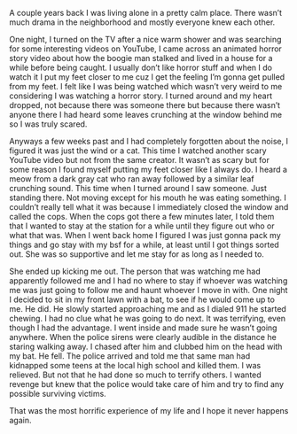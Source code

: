A couple years back I was living alone in a pretty calm place. There wasn’t much drama in the neighborhood and mostly everyone knew each other. 
       
One night, I turned on the TV after a nice warm shower and was searching for some interesting videos on YouTube, I came across an animated horror story video about how the boogie man stalked and lived in a house for a while before being caught. I usually don’t like horror stuff and when I do watch it I put my feet closer to me cuz I get the feeling I’m gonna get pulled from my feet. I felt like I was being watched which wasn’t very weird to me considering I was watching a horror story. I turned around and my heart dropped, not because there was someone there but because there wasn’t anyone there I had heard some leaves crunching at the window behind me so I was truly scared.

Anyways a few weeks past and I had completely forgotten about the noise, I figured it was just the wind or a cat. This time I watched another scary YouTube video but not from the same creator. It wasn’t as scary but for some reason I found myself putting my feet closer like I always do. I heard a meow from a dark gray cat who ran away followed by a similar leaf crunching sound. This time when I turned around I saw someone. Just standing there. Not moving except for his mouth he was eating something. I couldn’t really tell what it was because I immediately closed the window and called the cops. When the cops got there a few minutes later, I told them that I wanted to stay at the station for a while until they figure out who or what that was. When I went back home I figured I was just gonna pack my things and go stay with my bsf for a while, at least until I got things sorted out. She was so supportive and let me stay for as long as I needed to. 

She ended up kicking me out. The person that was watching me had apparently followed me and I had no where to stay if whoever was watching me was just going to follow me and haunt whoever I move in with. One night I decided to sit in my front lawn with a bat, to see if he would come up to me. He did. He slowly started approaching me and as I dialed 911 he started chewing. I had no clue what he was going to do next. It was terrifying, even though I had the advantage. I went inside and made sure he wasn’t going anywhere. When the police sirens were clearly audible in the distance he staring walking away. I chased after him and clubbed him on the head with my bat. He fell. The police arrived and told me that same man had kidnapped some teens at the local high school and killed them. I was relieved. But not that he had done so much to terrify others. I wanted revenge but knew that the police would take care of him and try to find any possible surviving victims. 

That was the most horrific experience of my life and I hope it never happens again.